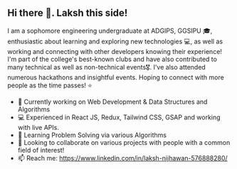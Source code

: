 ## Hi there 👋. Laksh this side!


 I am a sophomore engineering undergraduate at ADGIPS, GGSIPU 🎓, enthusiastic about learning and exploring new technologies 💻, as well as working and connecting with other developers knowing their experience!
 I'm part of the college's best-known clubs and have also contributed to many technical as well as non-technical events🎖️. I've also attended numerous hackathons and insightful events. Hoping to connect with more people as the time passes! ⭐



- 🔭 Currently working on Web Development & Data Structures and Algorithms
- 💻 Experienced in React JS, Redux, Tailwind CSS, GSAP and working with live APIs.
- 🌱 Learning Problem Solving via various Algorithms
- 👯 Looking to collaborate on various projects with people with a common field of interest!
- 📫 Reach me: https://www.linkedin.com/in/laksh-nijhawan-576888280/
  


